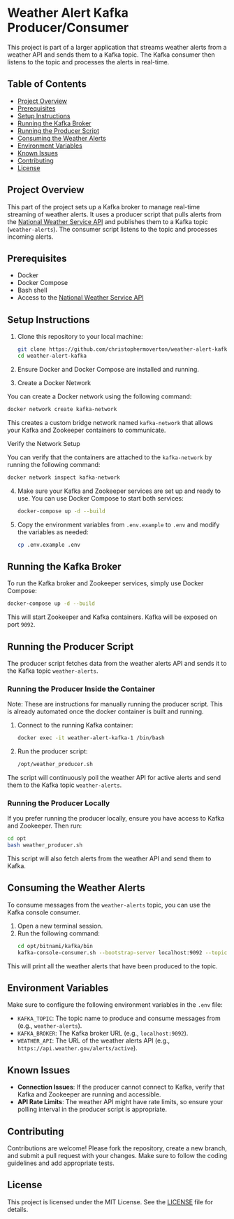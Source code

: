 


# Weather Alert Kafka Producer/Consumer

This project is part of a larger application that streams weather alerts from a weather API and sends them to a Kafka topic. The Kafka consumer then listens to the topic and processes the alerts in real-time.

## Table of Contents
- [Project Overview](#project-overview)
- [Prerequisites](#prerequisites)
- [Setup Instructions](#setup-instructions)
- [Running the Kafka Broker](#running-the-kafka-broker)
- [Running the Producer Script](#running-the-producer-script)
- [Consuming the Weather Alerts](#consuming-the-weather-alerts)
- [Environment Variables](#environment-variables)
- [Known Issues](#known-issues)
- [Contributing](#contributing)
- [License](#license)

## Project Overview

This part of the project sets up a Kafka broker to manage real-time streaming of weather alerts. It uses a producer script that pulls alerts from the [National Weather Service API](https://www.weather.gov/documentation/services-web-api) and publishes them to a Kafka topic (`weather-alerts`). The consumer script listens to the topic and processes incoming alerts.

## Prerequisites

- Docker
- Docker Compose
- Bash shell
- Access to the [National Weather Service API](https://api.weather.gov/alerts)

## Setup Instructions

1. Clone this repository to your local machine:
    ```bash
    git clone https://github.com/christophermoverton/weather-alert-kafka.git
    cd weather-alert-kafka
    ```

2. Ensure Docker and Docker Compose are installed and running.

3. Create a Docker Network

You can create a Docker network using the following command:

```bash
docker network create kafka-network
```

This creates a custom bridge network named `kafka-network` that allows your Kafka and Zookeeper containers to communicate.

Verify the Network Setup

You can verify that the containers are attached to the `kafka-network` by running the following command:

```bash
docker network inspect kafka-network
```

4. Make sure your Kafka and Zookeeper services are set up and ready to use. You can use Docker Compose to start both services:
    ```bash
    docker-compose up -d --build
    ```

5. Copy the environment variables from `.env.example` to `.env` and modify the variables as needed:
    ```bash
    cp .env.example .env
    ```



## Running the Kafka Broker

To run the Kafka broker and Zookeeper services, simply use Docker Compose:

```bash
docker-compose up -d --build
```

This will start Zookeeper and Kafka containers. Kafka will be exposed on port `9092`.

## Running the Producer Script

The producer script fetches data from the weather alerts API and sends it to the Kafka topic `weather-alerts`.

### Running the Producer Inside the Container
Note: These are instructions for manually running the producer script.  This is already automated once the docker container is built and running.

1. Connect to the running Kafka container:
    ```bash
    docker exec -it weather-alert-kafka-1 /bin/bash
    ```

2. Run the producer script:
    ```bash
    /opt/weather_producer.sh
    ```

The script will continuously poll the weather API for active alerts and send them to the Kafka topic `weather-alerts`.

### Running the Producer Locally

If you prefer running the producer locally, ensure you have access to Kafka and Zookeeper. Then run:

```bash
cd opt
bash weather_producer.sh
```

This script will also fetch alerts from the weather API and send them to Kafka.

## Consuming the Weather Alerts

To consume messages from the `weather-alerts` topic, you can use the Kafka console consumer.

1. Open a new terminal session.
2. Run the following command:
    ```bash
    cd opt/bitnami/kafka/bin
    kafka-console-consumer.sh --bootstrap-server localhost:9092 --topic weather-alerts --from-beginning
    ```

This will print all the weather alerts that have been produced to the topic.

## Environment Variables

Make sure to configure the following environment variables in the `.env` file:

- `KAFKA_TOPIC`: The topic name to produce and consume messages from (e.g., `weather-alerts`).
- `KAFKA_BROKER`: The Kafka broker URL (e.g., `localhost:9092`).
- `WEATHER_API`: The URL of the weather alerts API (e.g., `https://api.weather.gov/alerts/active`).

## Known Issues

- **Connection Issues**: If the producer cannot connect to Kafka, verify that Kafka and Zookeeper are running and accessible.
- **API Rate Limits**: The weather API might have rate limits, so ensure your polling interval in the producer script is appropriate.

## Contributing

Contributions are welcome! Please fork the repository, create a new branch, and submit a pull request with your changes. Make sure to follow the coding guidelines and add appropriate tests.

## License

This project is licensed under the MIT License. See the [LICENSE](LICENSE) file for details.
```

